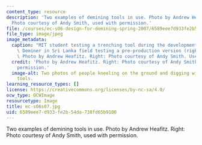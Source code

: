 ```yaml
---
content_type: resource
description: 'Two examples of demining tools in use. Photo by Andrew Heafitz. Right:
  Photo courtesy of Andy Smith, used with permission.'
file: /courses/ec-s06-design-for-demining-spring-2007/6589eee7d933fe2b54da738fd65b9100_ec-s06s07.jpg
file_type: image/jpeg
image_metadata:
  caption: "MIT student testing a trenching tool during the development process (left),\
    \ Deminer in Sri Lanka field testing a pre-production version (right).\_(Left:\
    \ Photo by Andrew Heafitz. Right: Photo courtesy of Andy Smith. Used with permission.)"
  credit: 'Photo by Andrew Heafitz. Right: Photo courtesy of Andy Smith, used with
    permission.'
  image-alt: Two photos of people kneeling on the ground and digging with demining
    tools.
learning_resource_types: []
license: https://creativecommons.org/licenses/by-nc-sa/4.0/
ocw_type: OCWImage
resourcetype: Image
title: ec-s06s07.jpg
uid: 6589eee7-d933-fe2b-54da-738fd65b9100
---
```

Two examples of demining tools in use. Photo by Andrew Heafitz. Right: Photo courtesy of Andy Smith, used with permission.